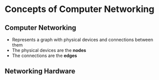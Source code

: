 # Concepts of Computer Networking

**Computer Networking**
-

- Represents a graph with physical devices and connections between them
- The physical devices are the **nodes**
- The connections are the **edges**
 
**Networking Hardware**
-
